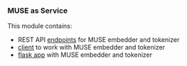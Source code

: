 ### MUSE as Service
This module contains:
- REST API [endpoints](https://github.com/dayyass/muse_as_service/blob/main/muse_as_service/endpoints.py) for MUSE embedder and tokenizer
- [client](https://github.com/dayyass/muse_as_service/blob/main/muse_as_service/client.py) to work with MUSE embedder and tokenizer
- [flask app](https://github.com/dayyass/muse_as_service/blob/main/muse_as_service/flask_app.py) with MUSE embedder and tokenizer
